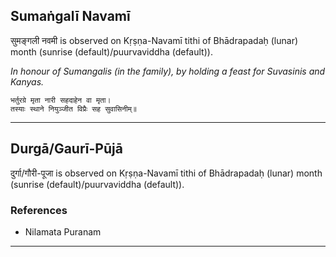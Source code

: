 ## Sumaṅgalī Navamī
सुमङ्गली नवमी is observed on Kṛṣṇa-Navamī tithi of Bhādrapadaḥ (lunar) month (sunrise (default)/puurvaviddha (default)).

_In honour of Sumangalis (in the family), by holding a feast for Suvasinis and Kanyas._

```
भर्तुरग्रे मृता नारी सहदाहेन वा मृता।
तस्याः स्थाने नियुञ्जीत विप्रैः सह सुवासिनीम्॥
```

---
## Durgā/Gaurī-Pūjā
दुर्गा/गौरी-पूजा is observed on Kṛṣṇa-Navamī tithi of Bhādrapadaḥ (lunar) month (sunrise (default)/puurvaviddha (default)).


### References
* Nilamata Puranam


---
